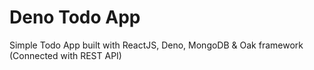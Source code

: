 # Deno Todo App

Simple Todo App built with ReactJS, Deno, MongoDB & Oak framework (Connected with REST API)